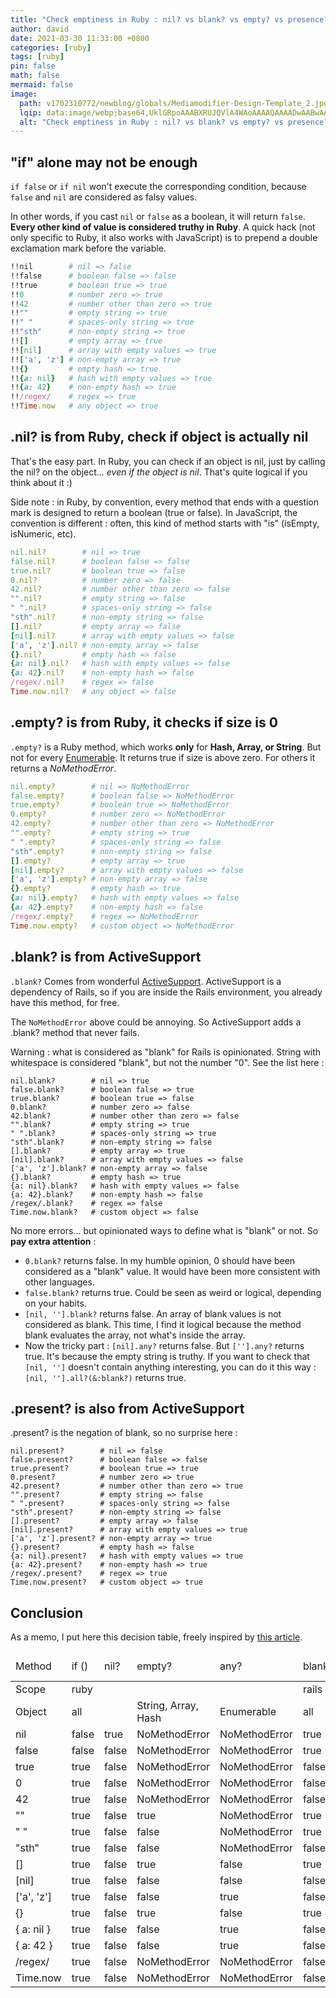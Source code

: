 ```yaml
---
title: "Check emptiness in Ruby : nil? vs blank? vs empty? vs presence?"
author: david
date: 2021-03-30 11:33:00 +0800
categories: [ruby]
tags: [ruby]
pin: false
math: false
mermaid: false
image:
  path: v1702310772/newblog/globals/Mediamodifier-Design-Template_2.jpg
  lqip: data:image/webp;base64,UklGRpoAAABXRUJQVlA4WAoAAAAQAAAADwAABwAAQUxQSDIAAAARL0AmbZurmr57yyIiqE8oiG0bejIYEQTgqiDA9vqnsUSI6H+oAERp2HZ65qP/VIAWAFZQOCBCAAAA8AEAnQEqEAAIAAVAfCWkAALp8sF8rgRgAP7o9FDvMCkMde9PK7euH5M1m6VWoDXf2FkP3BqV0ZYbO6NA/VFIAAAA
  alt: "Check emptiness in Ruby : nil? vs blank? vs empty? vs presence?"
---
```


## "if" alone may not be enough  
  
`if false` or `if nil` won't execute the corresponding condition, because `false` and `nil` are considered as falsy values.  
  
In other words, if you cast `nil` or `false` as a boolean, it will return `false`. **Every other kind of value is considered truthy in Ruby**. A quick hack (not only specific to Ruby, it also works with JavaScript) is to prepend a double exclamation mark before the variable.  
  
```ruby  
!!nil        # nil => false  
!!false      # boolean false => false  
!!true       # boolean true => true  
!!0          # number zero => true  
!!42         # number other than zero => true  
!!""         # empty string => true  
!!" "        # spaces-only string => true  
!!"sth"      # non-empty string => true  
!![]         # empty array => true  
!![nil]      # array with empty values => true  
!!['a', 'z'] # non-empty array => true  
!!{}         # empty hash => true  
!!{a: nil}   # hash with empty values => true  
!!{a: 42}    # non-empty hash => true  
!!/regex/    # regex => true  
!!Time.now   # any object => true  
```  
  
## .nil? is from Ruby, check if object is actually nil  
  
That's the easy part. In Ruby, you can check if an object is nil, just by calling the nil? on the object... *even if the object is nil*. That's quite logical if you think about it :)  
  
Side note : in Ruby, by convention, every method that ends with a question mark is designed to return a boolean (true or false). In JavaScript, the convention is different : often, this kind of method starts with "is" (isEmpty, isNumeric, etc).  
  
```ruby  
nil.nil?        # nil => true  
false.nil?      # boolean false => false  
true.nil?       # boolean true => false  
0.nil?          # number zero => false  
42.nil?         # number other than zero => false  
"".nil?         # empty string => false  
" ".nil?        # spaces-only string => false  
"sth".nil?      # non-empty string => false  
[].nil?         # empty array => false  
[nil].nil?      # array with empty values => false  
['a', 'z'].nil? # non-empty array => false  
{}.nil?         # empty hash => false  
{a: nil}.nil?   # hash with empty values => false  
{a: 42}.nil?    # non-empty hash => false  
/regex/.nil?    # regex => false  
Time.now.nil?   # any object => false  
```  
  
## .empty? is from Ruby, it checks if size is 0  
  
`.empty?` is a Ruby method, which works **only** for **Hash, Array, or String**. But not for every [Enumerable](https://ruby-doc.org/core-3.0.0/Enumerable.html). It returns true if size is above zero. For others it returns a *NoMethodError*.  
  
```ruby  
nil.empty?        # nil => NoMethodError  
false.empty?      # boolean false => NoMethodError  
true.empty?       # boolean true => NoMethodError  
0.empty?          # number zero => NoMethodError  
42.empty?         # number other than zero => NoMethodError  
"".empty?         # empty string => true  
" ".empty?        # spaces-only string => false  
"sth".empty?      # non-empty string => false  
[].empty?         # empty array => true  
[nil].empty?      # array with empty values => false  
['a', 'z'].empty? # non-empty array => false  
{}.empty?         # empty hash => true  
{a: nil}.empty?   # hash with empty values => false  
{a: 42}.empty?    # non-empty hash => false  
/regex/.empty?    # regex => NoMethodError  
Time.now.empty?   # custom object => NoMethodError  
```  
  
## .blank? is from ActiveSupport  
  
`.blank?` Comes from wonderful [ActiveSupport](https://bootrails.com/blog/rails-active-support). ActiveSupport is a dependency of Rails, so if you are inside the Rails environment, you already have this method, for free.  
  
The `NoMethodError` above could be annoying. So ActiveSupport adds a .blank? method that never fails.  
  
Warning : what is considered as "blank" for Rails is opinionated. String with whitespace is considered "blank", but not the number "0". See the list here :  
  
```  
nil.blank?        # nil => true  
false.blank?      # boolean false => true  
true.blank?       # boolean true => false  
0.blank?          # number zero => false  
42.blank?         # number other than zero => false  
"".blank?         # empty string => true  
" ".blank?        # spaces-only string => true  
"sth".blank?      # non-empty string => false  
[].blank?         # empty array => true  
[nil].blank?      # array with empty values => false  
['a', 'z'].blank? # non-empty array => false  
{}.blank?         # empty hash => true  
{a: nil}.blank?   # hash with empty values => false  
{a: 42}.blank?    # non-empty hash => false  
/regex/.blank?    # regex => false  
Time.now.blank?   # custom object => false  
```  
  
No more errors... but opinionated ways to define what is "blank" or not. So **pay extra attention** :  
  
- `0.blank?` returns false. In my humble opinion, 0 should have been considered as a "blank" value. It would have been more consistent with other languages.  
- `false.blank?` returns true. Could be seen as weird or logical, depending on your habits.  
- `[nil, ''].blank?` returns false. An array of blank values is not considered as blank. This time, I find it logical because the method blank evaluates the array, not what's inside the array.  
- Now the tricky part : `[nil].any?` returns false. But `[''].any?` returns true. It's because the empty string is truthy. If you want to check that `[nil, '']` doesn't contain anything interesting, you can do it this way : `[nil, ''].all?(&:blank?)` returns true.  
  
  
  
## .present? is also from ActiveSupport  
  
.present? is the negation of blank, so no surprise here :  
  
```  
nil.present?        # nil => false  
false.present?      # boolean false => false  
true.present?       # boolean true => true  
0.present?          # number zero => true  
42.present?         # number other than zero => true  
"".present?         # empty string => false  
" ".present?        # spaces-only string => false  
"sth".present?      # non-empty string => false  
[].present?         # empty array => false  
[nil].present?      # array with empty values => true  
['a', 'z'].present? # non-empty array => true  
{}.present?         # empty hash => false  
{a: nil}.present?   # hash with empty values => true  
{a: 42}.present?    # non-empty hash => true  
/regex/.present?    # regex => true  
Time.now.present?   # custom object => true  
```  
  
## Conclusion  
  
As a memo, I put here this decision table, freely inspired by [this article](http://sibevin.github.io/posts/2014-11-11-103928-rails-empty-vs-blank-vs-nil).  
  
  
<table class="table table-striped table-bordered">  
<thead>  
<tr>  
<td>Method</td>  
<td>if ()</td>  
<td>nil?</td>  
<td>empty?</td>  
<td>any?</td>  
<td>blank?</td>  
<td>present?(!blank?)</td>  
</tr>  
</thead>  
<tbody>  
<tr>  
<td>Scope</td>  
<td colspan="4">ruby</td>  
<td colspan="2">rails only</td>  
</tr>  
<tr>  
<td>Object</td>  
<td colspan="2">all</td>  
<td>String, Array, Hash</td>  
<td>Enumerable</td>  
<td colspan="2">all</td>  
</tr>  
<tr>  
<td>nil</td>  
<td>false</td>  
<td>true</td>  
<td>NoMethodError</td>  
<td>NoMethodError</td>  
<td>true</td>  
<td>false</td>  
</tr>  
<tr>  
<td>false</td>  
<td>false</td>  
<td>false</td>  
<td>NoMethodError</td>  
<td>NoMethodError</td>  
<td>true</td>  
<td>false</td>  
</tr>  
<tr>  
<td>true</td>  
<td>true</td>  
<td>false</td>  
<td>NoMethodError</td>  
<td>NoMethodError</td>  
<td>false</td>  
<td>true</td>  
</tr>  
<tr>  
<td>0</td>  
<td>true</td>  
<td>false</td>  
<td>NoMethodError</td>  
<td>NoMethodError</td>  
<td>false</td>  
<td>true</td>  
</tr>  
<tr>  
<td>42</td>  
<td>true</td>  
<td>false</td>  
<td>NoMethodError</td>  
<td>NoMethodError</td>  
<td>false</td>  
<td>true</td>  
</tr>  
<tr>  
<td>""</td>  
<td>true</td>  
<td>false</td>  
<td>true</td>  
<td>NoMethodError</td>  
<td>true</td>  
<td>false</td>  
</tr>  
<tr>  
<td>" "</td>  
<td>true</td>  
<td>false</td>  
<td>false</td>  
<td>NoMethodError</td>  
<td>true</td>  
<td>false</td>  
</tr>  
<tr>  
<td>"sth"</td>  
<td>true</td>  
<td>false</td>  
<td>false</td>  
<td>NoMethodError</td>  
<td>false</td>  
<td>true</td>  
</tr>  
<tr>  
<td>[]</td>  
<td>true</td>  
<td>false</td>  
<td>true</td>  
<td>false</td>  
<td>true</td>  
<td>false</td>  
</tr>  
<tr>  
<td>[nil]</td>  
<td>true</td>  
<td>false</td>  
<td>false</td>  
<td>false</td>  
<td>false</td>  
<td>true</td>  
</tr>  
<tr>  
<td>['a', 'z']</td>  
<td>true</td>  
<td>false</td>  
<td>false</td>  
<td>true</td>  
<td>false</td>  
<td>true</td>  
</tr>  
<tr>  
<td>{}</td>  
<td>true</td>  
<td>false</td>  
<td>true</td>  
<td>false</td>  
<td>true</td>  
<td>false</td>  
</tr>  
<tr>  
<td>{ a: nil }</td>  
<td>true</td>  
<td>false</td>  
<td>false</td>  
<td>true</td>  
<td>false</td>  
<td>true</td>  
</tr>  
<tr>  
<td>{ a: 42 }</td>  
<td>true</td>  
<td>false</td>  
<td>false</td>  
<td>true</td>  
<td>false</td>  
<td>true</td>  
</tr>  
<tr>  
<td>/regex/</td>  
<td>true</td>  
<td>false</td>  
<td>NoMethodError</td>  
<td>NoMethodError</td>  
<td>false</td>  
<td>true</td>  
</tr>  
<tr>  
<td>Time.now</td>  
<td>true</td>  
<td>false</td>  
<td>NoMethodError</td>  
<td>NoMethodError</td>  
<td>false</td>  
<td>true</td>  
</tr>  
</tbody>  
</table>